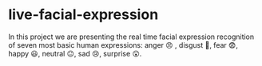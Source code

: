 # live-facial-expression
 In this project we are presenting the real time facial expression recognition of seven most basic human expressions: anger :angry: , disgust 🤮, fear :fearful:, happy :smiley:, neutral :neutral_face:, sad :cry:, surprise :open_mouth:. 
